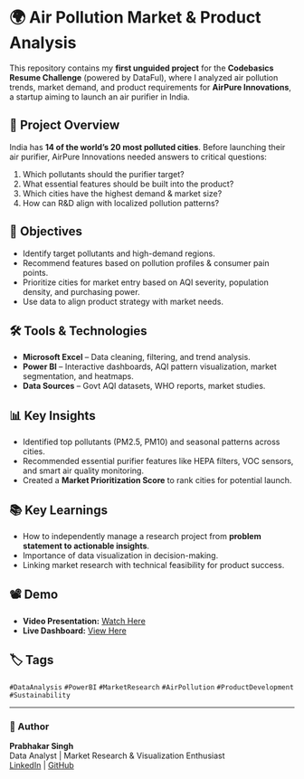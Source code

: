 # 🌍 Air Pollution Market & Product Analysis

This repository contains my **first unguided project** for the **Codebasics Resume Challenge** (powered by DataFul), where I analyzed air pollution trends, market demand, and product requirements for **AirPure Innovations**, a startup aiming to launch an air purifier in India.

## 📜 Project Overview
India has **14 of the world’s 20 most polluted cities**. Before launching their air purifier, AirPure Innovations needed answers to critical questions:
1. Which pollutants should the purifier target?
2. What essential features should be built into the product?
3. Which cities have the highest demand & market size?
4. How can R&D align with localized pollution patterns?

## 🎯 Objectives
- Identify target pollutants and high-demand regions.
- Recommend features based on pollution profiles & consumer pain points.
- Prioritize cities for market entry based on AQI severity, population density, and purchasing power.
- Use data to align product strategy with market needs.

## 🛠 Tools & Technologies
- **Microsoft Excel** – Data cleaning, filtering, and trend analysis.
- **Power BI** – Interactive dashboards, AQI pattern visualization, market segmentation, and heatmaps.
- **Data Sources** – Govt AQI datasets, WHO reports, market studies.

## 📊 Key Insights
- Identified top pollutants (PM2.5, PM10) and seasonal patterns across cities.
- Recommended essential purifier features like HEPA filters, VOC sensors, and smart air quality monitoring.
- Created a **Market Prioritization Score** to rank cities for potential launch.

## 📚 Key Learnings
- How to independently manage a research project from **problem statement to actionable insights**.
- Importance of data visualization in decision-making.
- Linking market research with technical feasibility for product success.


## 📽 Demo
- **Video Presentation:** [Watch Here](https://lnkd.in/d_Stvvav)  
- **Live Dashboard:** [View Here](https://lnkd.in/dyb-wGnj)

## 🏷 Tags
`#DataAnalysis` `#PowerBI` `#MarketResearch` `#AirPollution` `#ProductDevelopment` `#Sustainability`

---

### 📌 Author
**Prabhakar Singh**  
Data Analyst | Market Research & Visualization Enthusiast  
[LinkedIn](https://www.linkedin.com/in/prabhakarsingh001/) | [GitHub](https://github.com/)  
